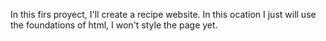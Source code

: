 In this firs proyect, I'll create a recipe website.
In this ocation I just will use the foundations of html, I won't style the page yet.